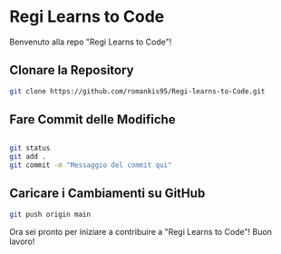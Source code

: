# Regi Learns to Code

Benvenuto alla repo "Regi Learns to Code"!

## Clonare la Repository

```bash
git clone https://github.com/romankis95/Regi-learns-to-Code.git
```
## Fare Commit delle Modifiche
```bash

git status
git add .
git commit -m "Messaggio del commit qui"
```

## Caricare i Cambiamenti su GitHub
```bash
git push origin main
```

Ora sei pronto per iniziare a contribuire a "Regi Learns to Code"! Buon lavoro!

